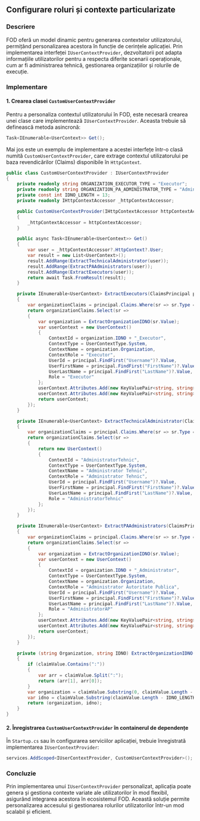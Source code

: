 ## Configurare roluri și contexte particularizate

### Descriere
FOD oferă un model dinamic pentru generarea contextelor utilizatorului, permițând personalizarea acestora în funcție de cerințele aplicației. Prin implementarea interfeței `IUserContextProvider`, dezvoltatorii pot adapta informațiile utilizatorilor pentru a respecta diferite scenarii operaționale, cum ar fi administrarea tehnică, gestionarea organizațiilor și rolurile de execuție.

### Implementare

#### 1. Crearea clasei `CustomUserContextProvider`
Pentru a personaliza contextul utilizatorului în FOD, este necesară crearea unei clase care implementează `IUserContextProvider`. Aceasta trebuie să definească metoda asincronă:

```csharp
Task<IEnumerable<UserContext>> Get();
```

Mai jos este un exemplu de implementare a acestei interfețe într-o clasă numită `CustomUserContextProvider`, care extrage contextul utilizatorului pe baza revendicărilor (Claims) disponibile în `HttpContext`.

```csharp
public class CustomUserContextProvider : IUserContextProvider
{
    private readonly string ORGANIZATION_EXECUTOR_TYPE = "Executor";
    private readonly string ORGANIZATION_PA_ADMINISTRATOR_TYPE = "Administrator Autoritate Publica";
    private const int IDNO_LENGTH = 13;
    private readonly IHttpContextAccessor _httpContextAccessor;

    public CustomUserContextProvider(IHttpContextAccessor httpContextAccessor)
    {
        _httpContextAccessor = httpContextAccessor;
    }

    public async Task<IEnumerable<UserContext>> Get()
    {
        var user = _httpContextAccessor?.HttpContext?.User;
        var result = new List<UserContext>();
        result.AddRange(ExtractTechnicalAdministrator(user));
        result.AddRange(ExtractPAAdministrators(user));
        result.AddRange(ExtractExecutors(user));
        return await Task.FromResult(result);
    }

    private IEnumerable<UserContext> ExtractExecutors(ClaimsPrincipal principal)
    {
        var organizationClaims = principal.Claims.Where(sr => sr.Type == ORGANIZATION_EXECUTOR_TYPE || sr.Type == "Executor AP");
        return organizationClaims.Select(sr =>
        {
            var organization = ExtractOrganizationIDNO(sr.Value);
            var userContext = new UserContext()
            {
                ContextId = organization.IDNO + "_Executor",
                ContextType = UserContextType.System,
                ContextName = organization.Organization,
                ContextRole = "Executor",
                UserId = principal.FindFirst("Username")?.Value,
                UserFirstName = principal.FindFirst("FirstName")?.Value,
                UserLastName = principal.FindFirst("LastName")?.Value,
                Role = "Executor"
            };
            userContext.Attributes.Add(new KeyValuePair<string, string>("IDNO", organization.IDNO));
            userContext.Attributes.Add(new KeyValuePair<string, string>("OrganizationName", organization.Organization));
            return userContext;
        });
    }

    private IEnumerable<UserContext> ExtractTechnicalAdministrator(ClaimsPrincipal principal)
    {
        var organizationClaims = principal.Claims.Where(sr => sr.Type == "Role" && sr.Value == "AdministratorTehnic");
        return organizationClaims.Select(sr =>
        {
            return new UserContext()
            {
                ContextId = "AdministratorTehnic",
                ContextType = UserContextType.System,
                ContextName = "Administrator Tehnic",
                ContextRole = "Administrator Tehnic",
                UserId = principal.FindFirst("Username")?.Value,
                UserFirstName = principal.FindFirst("FirstName")?.Value,
                UserLastName = principal.FindFirst("LastName")?.Value,
                Role = "AdministratorTehnic"
            };
        });
    }

    private IEnumerable<UserContext> ExtractPAAdministrators(ClaimsPrincipal principal)
    {
        var organizationClaims = principal.Claims.Where(sr => sr.Type == ORGANIZATION_PA_ADMINISTRATOR_TYPE || sr.Type == "Administrator AP");
        return organizationClaims.Select(sr =>
        {
            var organization = ExtractOrganizationIDNO(sr.Value);
            var userContext = new UserContext()
            {
                ContextId = organization.IDNO + "_Administrator",
                ContextType = UserContextType.System,
                ContextName = organization.Organization,
                ContextRole = "Administrator Autoritate Publica",
                UserId = principal.FindFirst("Username")?.Value,
                UserFirstName = principal.FindFirst("FirstName")?.Value,
                UserLastName = principal.FindFirst("LastName")?.Value,
                Role = "AdministratorAP"
            };
            userContext.Attributes.Add(new KeyValuePair<string, string>("IDNO", organization.IDNO));
            userContext.Attributes.Add(new KeyValuePair<string, string>("OrganizationName", organization.Organization));
            return userContext;
        });
    }

    private (string Organization, string IDNO) ExtractOrganizationIDNO(string claimValue)
    {
        if (claimValue.Contains(":"))
        {
            var arr = claimValue.Split(":");
            return (arr[1], arr[0]);
        }
        var organization = claimValue.Substring(0, claimValue.Length - IDNO_LENGTH - 1);
        var idno = claimValue.Substring(claimValue.Length - IDNO_LENGTH);
        return (organization, idno);
    }
}
```

#### 2. Înregistrarea `CustomUserContextProvider` în containerul de dependențe

În `Startup.cs` sau în configurarea serviciilor aplicației, trebuie înregistrată implementarea `IUserContextProvider`:

```csharp
services.AddScoped<IUserContextProvider, CustomUserContextProvider>();
```

### Concluzie
Prin implementarea unui `IUserContextProvider` personalizat, aplicația poate genera și gestiona contexte variate ale utilizatorilor în mod flexibil, asigurând integrarea acestora în ecosistemul FOD. Această soluție permite personalizarea accesului și gestionarea rolurilor utilizatorilor într-un mod scalabil și eficient.

